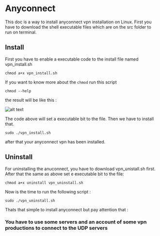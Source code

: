 # Anyconnect
This doc is a way to install anyconnect vpn installation on Linux.
First you have to download the shell executable files which are on the src folder to run on terminal.

## Install
First you have to enable a executable code to the install file named vpn_install.sh

```
chmod a+x vpn_install.sh
```

If you want to know more about the `chmod` run this script 

```
chmod --help
```

the result will be like this :

 ![alt text](https://hounaar.com/github/anyconnect/main.png)
 
 
The code above will set a executable bit to the file. Then we have to install that.
```
sudo ./vpn_install.sh
```
after that your anyconnect vpn has been installed.
## Uninstall
For uninstalling the anuconnect, you have to download vpn_unistall.sh first.
After that the same as above set e executable bit to the file:

```
chmod a+x uninstall vpn_uninstall.sh
```

Now is the time to run the following script :

```
sudo ./vpn_uninstall.sh
```

Thats that simple to install anyconnect but pay attention that :
 ### You have to use some servers and an account of some vpn productions to connect to the UDP servers



